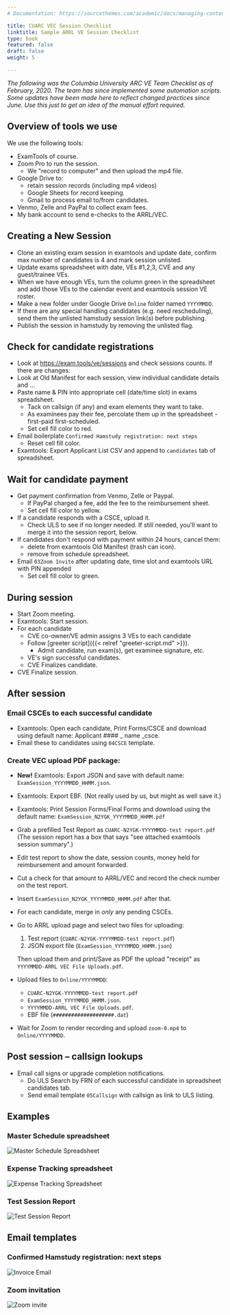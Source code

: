 ```yaml
---
# Documentation: https://sourcethemes.com/academic/docs/managing-content/

title: CUARC VEC Session Checklist
linktitle: Sample ARRL VE Session Checklist
type: book
featured: false
draft: false
weight: 5

---
```

_The following was the Columbia University ARC VE Team Checklist as of February, 2020.
The team has since implemented some automation scripts. Some updates have been made here
to reflect changed practices since June. Use this just to get an idea of the manual effort required._

## Overview of tools we use

We use the following tools:
* ExamTools of course.
* Zoom Pro to run the session.
  * We "record to computer" and then upload the mp4 file.
* Google Drive to:
  * retain session records (including mp4 videos)
  * Google Sheets for record keeping.
  * Gmail to process email to/from candidates.
* Venmo, Zelle and PayPal to collect exam fees.
* My bank account to send e-checks to the ARRL/VEC.

## Creating a New Session

* Clone an existing exam session in examtools and update date, confirm max number of candidates is 4
and mark session unlisted.
* Update exams spreadsheet with date, VEs #1,2,3, CVE and any guest/trainee VEs.
* When we have enough VEs, turn the column green in the spreadsheet and add those VEs to the calendar event
and examtools session VE roster.
* Make a new folder under Google Drive `Online` folder named `YYYYMMDD`.
* If there are any special handling candidates (e.g. need rescheduling),
send them the unlisted hamstudy session link(s) before publishing.
* Publish the session in hamstudy by removing the unlisted flag.

## Check for candidate registrations
* Look at https://exam.tools/ve/sessions and check sessions counts. If there are changes:
* Look at Old Manifest for each session, view individual candidate details and ...
* Paste name & PIN into appropriate cell (date/time slot) in exams spreadsheet.
  * Tack on callsign (if any) and exam elements they want to take.
  * As examinees pay their fee, percolate them up in the spreadsheet - first-paid first-scheduled.
  * Set cell fill color to red.
* Email boilerplate `Confirmed Hamstudy registration: next steps`
  * Reset cell fill color.
* Examtools: Export Applicant List CSV and append to `candidates` tab of spreadsheet.

## Wait for candidate payment
* Get payment confirmation from Venmo, Zelle or Paypal.
  * If PayPal charged a fee, add the fee to the reimbursement sheet.
  * Set cell fill color to yellow.
* If a candidate responds with a CSCE, upload it.
  * Check ULS to see if no longer needed. If still needed, you'll want to merge it into the session report, below.
* If candidates don't respond with payment within 24 hours, cancel them:
  * delete from examtools Old Manifest (trash can icon).
  * remove from schedule spreadsheet.
* Email `03Zoom Invite` after updating date, time slot and examtools URL with PIN appended
  * Set cell fill color to green.

## During session
* Start Zoom meeting.
* Examtools: Start session.
* For each candidate
  * CVE co-owner/VE admin assigns 3 VEs to each candidate
  * Follow [greeter script]({{< relref "greeter-script.md" >}}).
    * Admit candidate, run exam(s), get examinee signature, etc.
  * VE's sign successful candidates.
  * CVE Finalizes candidate.
* CVE Finalize session.

## After session
### Email CSCEs to each successful candidate
* Examtools: Open each candidate, Print Forms/CSCE and download using default name: Applicant #### _ name _csce.
* Email these to candidates using `04CSCE` template.

### Create VEC upload PDF package:
* **New!** Examtools: Export JSON and save with default name: `ExamSession_YYYYMMDD_HHMM.json`.
* Examtools: Export EBF. (Not really used by us, but might as well save it.)
* Examtools: Print Session Forms/Final Forms and download using the default name:
  `ExamSession_N2YGK_YYYYMMDD_HHMM.pdf`
* Grab a prefilled Test Report as `CUARC-N2YGK-YYYYMMDD-test report.pdf`
  (The session report has a box that says "see attached examtools session summary".)
* Edit test report to show the date, session counts, money held for reimbursement and amount forwarded.
* Cut a check for that amount to ARRL/VEC and record the check number on the test report.
* Insert `ExamSession_N2YGK_YYYYMMDD_HHMM.pdf` after that.
* For each candidate, merge in *only* any pending CSCEs.
* Go to ARRL upload page and select two files for uploading:
  1. Test report (`CUARC-N2YGK-YYYYMMDD-test report.pdf`)
  2. JSON export file (`ExamSession_YYYYMMDD_HHMM.json`)

  Then upload them and print/Save as PDF the upload "receipt" as `YYYYMMDD-ARRL VEC File Uploads.pdf`.
* Upload files to `Online/YYYYMMDD`:
  * `CUARC-N2YGK-YYYYMMDD-test report.pdf`
  * `ExamSession_YYYYMMDD_HHMM.json`.
  * `YYYYMMDD-ARRL VEC File Uploads.pdf`.
  * EBF file (`####################.dat`)
* Wait for Zoom to render recording and upload `zoom-0.mp4` to `Online/YYYYMMDD`.

## Post session – callsign lookups
* Email call signs or upgrade completion notifications.
  * Do ULS Search by FRN of each successful candidate in spreadsheet candidates tab.
  * Send email template `05Callsign` with callsign as link to ULS listing.


## Examples

### Master Schedule spreadsheet

![Master Schedule Spreadsheet](../images/schedule.png)

### Expense Tracking spreadsheet

![Expense Tracking Spreadsheet](../images/expenses.png)

### Test Session Report

![Test Session Report](../images/test-report.png)

## Email templates

### Confirmed Hamstudy registration: next steps

![Invoice Email](../images/invoice.png)

### Zoom invitation

![Zoom invite](../images/invite.png)
